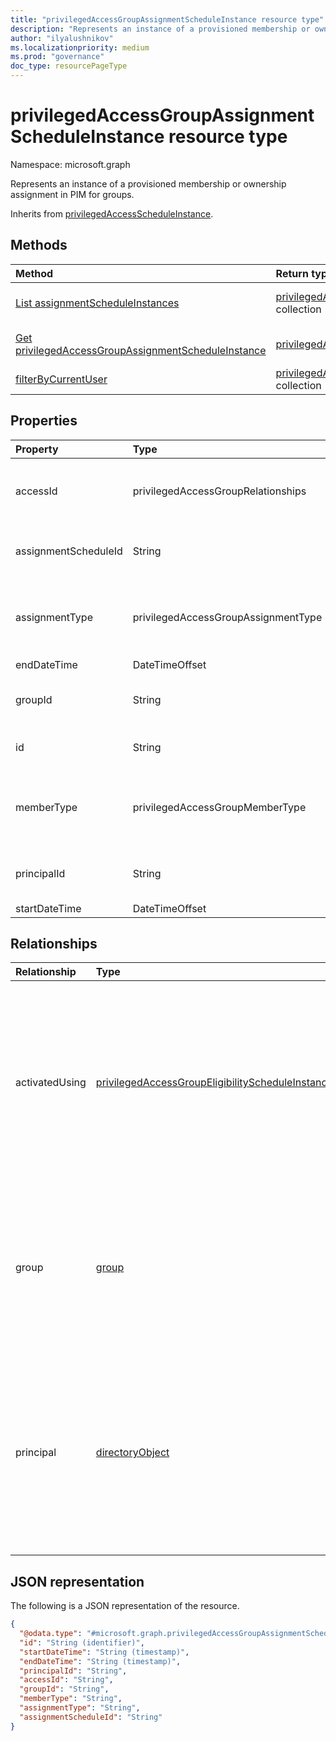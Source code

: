 ```yaml
---
title: "privilegedAccessGroupAssignmentScheduleInstance resource type"
description: "Represents an instance of a provisioned membership or ownership assignment in PIM for groups."
author: "ilyalushnikov"
ms.localizationpriority: medium
ms.prod: "governance"
doc_type: resourcePageType
---
```


# privilegedAccessGroupAssignmentScheduleInstance resource type

Namespace: microsoft.graph

Represents an instance of a provisioned membership or ownership assignment in PIM for groups.

Inherits from [privilegedAccessScheduleInstance](../resources/privilegedaccessscheduleinstance.md).

## Methods
|Method|Return type|Description|
|:---|:---|:---|
|[List assignmentScheduleInstances](../api/privilegedaccessgroup-list-assignmentscheduleinstances.md)|[privilegedAccessGroupAssignmentScheduleInstance](../resources/privilegedaccessgroupassignmentscheduleinstance.md) collection|Get a list of the [privilegedAccessGroupAssignmentScheduleInstance](../resources/privilegedaccessgroupassignmentscheduleinstance.md) objects and their properties.|
|[Get privilegedAccessGroupAssignmentScheduleInstance](../api/privilegedaccessgroupassignmentscheduleinstance-get.md)|[privilegedAccessGroupAssignmentScheduleInstance](../resources/privilegedaccessgroupassignmentscheduleinstance.md)|Read the properties and relationships of a [privilegedAccessGroupAssignmentScheduleInstance](../resources/privilegedaccessgroupassignmentscheduleinstance.md) object.|
|[filterByCurrentUser](../api/privilegedaccessgroupassignmentscheduleinstance-filterbycurrentuser.md)|[privilegedAccessGroupAssignmentScheduleInstance](../resources/privilegedaccessgroupassignmentscheduleinstance.md) collection|Return instances of membership and ownership assignment schedules for the calling principal.|

## Properties
|Property|Type|Description|
|:---|:---|:---|
|accessId|privilegedAccessGroupRelationships|The identifier of the membership or ownership assignment relationship to the group. Required. The possible values are: `owner`, `member`,  `unknownFutureValue`. Supports `$filter` (`eq`).|
|assignmentScheduleId|String|The identifier of the [privilegedAccessGroupAssignmentSchedule](privilegedaccessgroupassignmentschedule.md) from which this instance was created. Required. Supports `$filter` (`eq`, `ne`).|
|assignmentType|privilegedAccessGroupAssignmentType|Indicates whether the membership or ownership assignment is granted through activation of an eligibility or through direct assignment. Required. The possible values are: `assigned`, `activated`, `unknownFutureValue`. Supports `$filter` (`eq`).|
|endDateTime|DateTimeOffset|When the schedule instance ends. Required.|
|groupId|String|The identifier of the group representing the scope of the membership or ownership assignment through PIM for groups. Optional. Supports `$filter` (`eq`).|
|id|String|The identifier of the access assignment schedule instance. Required. Inherited from [entity](../resources/entity.md). Supports `$filter` (`eq`, `ne`).|
|memberType|privilegedAccessGroupMemberType| Indicates whether the assignment is derived from a group assignment. It can further imply whether the caller can manage the assignment schedule. Required. The possible values are: `direct`, `group`, `unknownFutureValue`. Supports `$filter` (`eq`).|
|principalId|String|The identifier of the principal whose membership or ownership assignment to the group is managed through PIM for groups. Required. Supports `$filter` (`eq`).|
|startDateTime|DateTimeOffset|When this instance starts. Required.|

## Relationships
|Relationship|Type|Description|
|:---|:---|:---|
|activatedUsing|[privilegedAccessGroupEligibilityScheduleInstance](../resources/privilegedaccessgroupeligibilityscheduleinstance.md)|When the request activates a membership or ownership in PIM for groups, this object represents the eligibility request for the group. Otherwise, it is `null`.|
|group|[group](../resources/group.md)|References the group that is the scope of the membership or ownership assignment through PIM for groups. Supports `$expand`.|
|principal|[directoryObject](../resources/directoryobject.md)|References the principal that's in the scope of the membership or ownership assignment request through the group that's governed by PIM. Supports `$expand`.|

## JSON representation
The following is a JSON representation of the resource.
<!-- {
  "blockType": "resource",
  "keyProperty": "id",
  "@odata.type": "microsoft.graph.privilegedAccessGroupAssignmentScheduleInstance",
  "baseType": "microsoft.graph.privilegedAccessScheduleInstance",
  "openType": false
}
-->
``` json
{
  "@odata.type": "#microsoft.graph.privilegedAccessGroupAssignmentScheduleInstance",
  "id": "String (identifier)",
  "startDateTime": "String (timestamp)",
  "endDateTime": "String (timestamp)",
  "principalId": "String",
  "accessId": "String",
  "groupId": "String",
  "memberType": "String",
  "assignmentType": "String",
  "assignmentScheduleId": "String"
}
```

